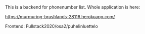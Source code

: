 This is a backend for phonenumber list. 
Whole application is here:

https://murmuring-brushlands-28116.herokuapp.com/

Frontend: Fullstack2020/osa2/puhelinluettelo
